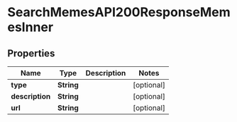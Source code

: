 

# SearchMemesAPI200ResponseMemesInner

## Properties

Name | Type | Description | Notes
------------ | ------------- | ------------- | -------------
**type** | **String** |  |  [optional]
**description** | **String** |  |  [optional]
**url** | **String** |  |  [optional]




